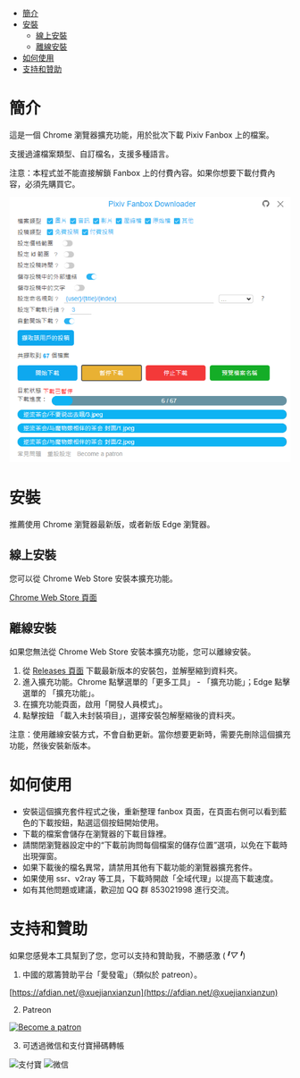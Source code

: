 <!-- TOC -->

- [簡介](#簡介)
- [安裝](#安裝)
  - [線上安裝](#線上安裝)
  - [離線安裝](#離線安裝)
- [如何使用](#如何使用)
- [支持和贊助](#支持和贊助)

<!-- /TOC -->

# 簡介

這是一個 Chrome 瀏覽器擴充功能，用於批次下載 Pixiv Fanbox 上的檔案。

支援過濾檔案類型、自訂檔名，支援多種語言。

注意：本程式並不能直接解鎖 Fanbox 上的付費內容。如果你想要下載付費內容，必須先購買它。

![screenshot](screenshot/ui4.png)

# 安裝

推薦使用 Chrome 瀏覽器最新版，或者新版 Edge 瀏覽器。

## 線上安裝

您可以從 Chrome Web Store 安裝本擴充功能。

[Chrome Web Store 頁面](https://chrome.google.com/webstore/detail/pixiv-fanbox-downloader/ihnfpdchjnmlehnoeffgcbakfmdjcckn)

## 離線安裝

如果您無法從 Chrome Web Store 安裝本擴充功能，您可以離線安裝。

1. 從 [Releases 頁面](https://github.com/xuejianxianzun/PixivFanboxDownloader/releases) 下載最新版本的安裝包，並解壓縮到資料夾。
2. 進入擴充功能。Chrome 點擊選單的「更多工具」 - 「擴充功能」；Edge 點擊選單的 「擴充功能」。
3. 在擴充功能頁面，啟用「開發人員模式」。
4. 點擊按鈕 「載入未封裝項目」，選擇安裝包解壓縮後的資料夾。

注意：使用離線安裝方式，不會自動更新。當你想要更新時，需要先刪除這個擴充功能，然後安裝新版本。

# 如何使用

- 安裝這個擴充套件程式之後，重新整理 fanbox 頁面，在頁面右側可以看到藍色的下載按鈕，點選這個按鈕開始使用。
- 下載的檔案會儲存在瀏覽器的下載目錄裡。
- 請關閉瀏覽器設定中的“下載前詢問每個檔案的儲存位置”選項，以免在下載時出現彈窗。
- 如果下載後的檔名異常，請禁用其他有下載功能的瀏覽器擴充套件。
- 如果使用 ssr、v2ray 等工具，下載時開啟「全域代理」以提高下載速度。
- 如有其他問題或建議，歡迎加 QQ 群 853021998 進行交流。

# 支持和贊助

如果您感覺本工具幫到了您，您可以支持和贊助我，不勝感激 (*╹▽╹*)

1. 中國的眾籌贊助平台「愛發電」（類似於 patreon）。

[https://afdian.net/@xuejianxianzun](https://afdian.net/@xuejianxianzun)

2. Patreon

<a href='https://www.patreon.com/xuejianxianzun'><img src='https://c5.patreon.com/external/logo/become_a_patron_button.png' alt='Become a patron' width='140px' /></a>

3. 可透過微信和支付寶掃碼轉帳

![支付寶](https://i.loli.net/2019/04/04/5ca5627614396.png) ![微信](https://i.loli.net/2019/04/04/5ca5627630bb4.png)
